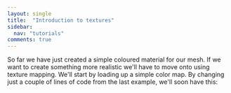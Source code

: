 ```yaml
---
layout: single
title:  "Introduction to textures"
sidebar:
  nav: "tutorials"
comments: true
---
```


So far we have just created a simple coloured material for our mesh. If we want to create something more realistic we'll have to move onto using texture mapping. We'll start by loading up a simple color map. By changing just a couple of lines of code from the last example, we'll soon have this:

<script src="https://cdnjs.cloudflare.com/ajax/libs/three.js/84/three.js"></script>

<canvas id="example-canvas"></canvas>

<script>
  var canvas = document.querySelector('#example-canvas');

  var width = canvas.parentNode.clientWidth;
  var height = window.innerHeight;
  
  var renderer = new THREE.WebGLRenderer( { 
    canvas: canvas,
   });
  renderer.setSize( width, height / 2 );

  // create a scene
  var scene = new THREE.Scene();

  // create a PerspectiveCamera
  var fov = 75;
  var aspect = width / ( height / 2 );
  var nearClippingPlane = 0.1;
  var farClippingPlane = 1000;

  var camera = new THREE.PerspectiveCamera( fov, aspect, nearClippingPlane, farClippingPlane );

  camera.position.set( 0, 0, 20 );

  // create a box buffer geometry
  var geometry = new THREE.BoxBufferGeometry( 10, 10, 10 );

  var loader = new THREE.TextureLoader();

  loader.crossOrigin = '';

  var texture = loader.load('https://raw.githubusercontent.com/mrdoob/three.js/dev/examples/textures/crate.gif');

  // create a material and set the color to purple
  var material = new THREE.MeshStandardMaterial( {
      color: 0xffffff, 
      map: texture,
  } );

  var mesh = new THREE.Mesh( geometry, material );
  scene.add( mesh );

  // create a dark grey ambient with an intensity of 2.0 and add it to the scene
  var ambientLight = new THREE.AmbientLight( 0x999999, 2.0 );  
  scene.add( ambientLight );

  // Create a white directional light with an intensity of 2.0
  var directionalLight = new THREE.DirectionalLight( 0xffffff, 2.0 );
  directionalLight.position.set( 0, 10, 0 );
  scene.add( directionalLight );

  function animate() {

    requestAnimationFrame( animate );

    mesh.rotation.z += 0.01;
    mesh.rotation.x += 0.01;
    mesh.rotation.y += 0.01;

    renderer.render( scene, camera );

  }

  animate();

</script>

